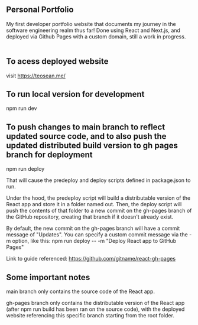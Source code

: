 ## Personal Portfolio
My first developer portfolio website that documents my journey in the software engineering realm thus far! Done using React and Next.js, and deployed via Github Pages with a custom domain, still a work in progress.
<br><br>

## To acess deployed website
visit https://teosean.me/


## To run local version for development
npm run dev


## To push changes to main branch to reflect updated source code, and to also push the updated distributed build version to gh pages branch for deployment
npm run deploy

That will cause the predeploy and deploy scripts defined in package.json to run.

Under the hood, the predeploy script will build a distributable version of the React app and store it in a folder named out. Then, the deploy script will push the contents of that folder to a new commit on the gh-pages branch of the GitHub repository, creating that branch if it doesn't already exist.

By default, the new commit on the gh-pages branch will have a commit message of "Updates". You can specify a custom commit message via the -m option, like this: npm run deploy -- -m "Deploy React app to GitHub Pages"

Link to guide referenced: https://github.com/gitname/react-gh-pages


## Some important notes
main branch only contains the source code of the React app.

gh-pages branch only contains the distributable version of the React app (after npm run build has been ran on the source code), with the deployed website referencing this specific branch starting from the root folder.

